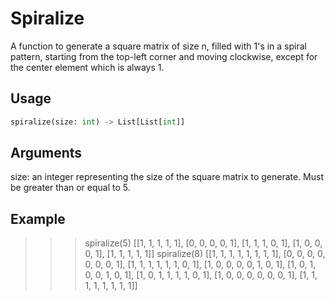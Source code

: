 # Spiralize

A function to generate a square matrix of size n, filled with 1's in a spiral pattern, starting from the top-left corner and moving clockwise, except for the center element which is always 1.

## Usage

```python
spiralize(size: int) -> List[List[int]]
```

## Arguments
size: an integer representing the size of the square matrix to generate. Must be greater than or equal to 5.
## Example

>>> spiralize(5)
[[1, 1, 1, 1, 1],
 [0, 0, 0, 0, 1],
 [1, 1, 1, 0, 1],
 [1, 0, 0, 0, 1],
 [1, 1, 1, 1, 1]]
>>> spiralize(8)
[[1, 1, 1, 1, 1, 1, 1, 1],
 [0, 0, 0, 0, 0, 0, 0, 1],
 [1, 1, 1, 1, 1, 1, 0, 1],
 [1, 0, 0, 0, 0, 1, 0, 1],
 [1, 0, 1, 0, 0, 1, 0, 1],
 [1, 0, 1, 1, 1, 1, 0, 1],
 [1, 0, 0, 0, 0, 0, 0, 1],
 [1, 1, 1, 1, 1, 1, 1, 1]]
